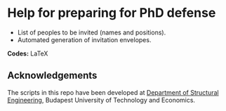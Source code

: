 Help for preparing for PhD defense
====================

* List of peoples to be invited (names and positions).
* Automated generation of invitation envelopes.

__Codes:__ LaTeX
  
Acknowledgements
----------------

The scripts in this repo have been developed at [Department of Structural Engineering](http://www.epito.bme.hu/hidak-es-szerkezetek-tanszek), Budapest University of Technology and Economics.